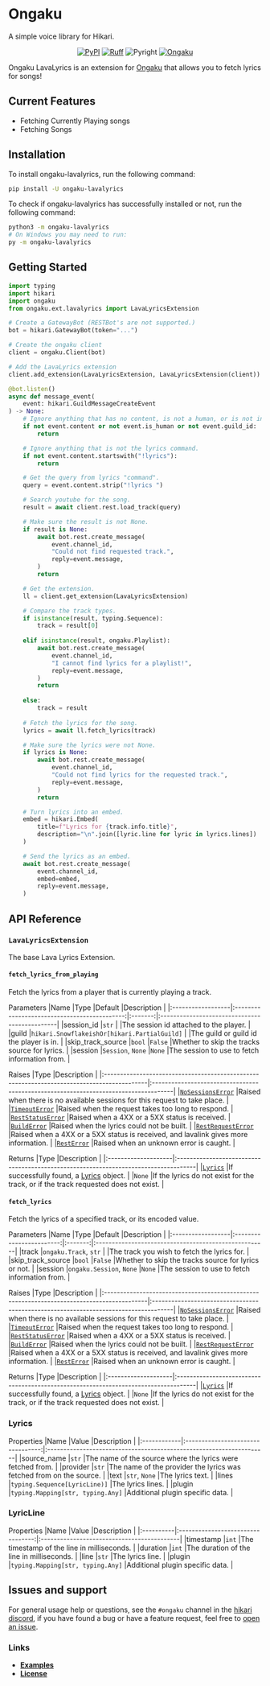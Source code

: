 # Ongaku
A simple voice library for Hikari.

<div align="center">

[![PyPI](https://img.shields.io/pypi/v/ongaku-lavalyrics)](https://pypi.org/project/ongaku-lavalyrics)
[![Ruff](https://img.shields.io/endpoint?url=https://raw.githubusercontent.com/charliermarsh/ruff/main/assets/badge/v1.json)](https://github.com/charliermarsh/ruff)
![Pyright](https://badgen.net/badge/Pyright/strict/2A6DB2)
[![Ongaku](https://badgen.net/badge/Ongaku/Extension/FF6B61)](https://ongaku.mplaty.com/)

</div>

Ongaku LavaLyrics is an extension for [Ongaku](https://ongaku.mplaty.com/) that allows you to fetch lyrics for songs!

## Current Features

- Fetching Currently Playing songs
- Fetching Songs

## Installation

To install ongaku-lavalyrics, run the following command:

```sh
pip install -U ongaku-lavalyrics
```

To check if ongaku-lavalyrics has successfully installed or not, run the following command:

```sh
python3 -m ongaku-lavalyrics
# On Windows you may need to run:
py -m ongaku-lavalyrics
```

## Getting Started

```py
import typing
import hikari
import ongaku
from ongaku.ext.lavalyrics import LavaLyricsExtension

# Create a GatewayBot (RESTBot's are not supported.)
bot = hikari.GatewayBot(token="...")

# Create the ongaku client
client = ongaku.Client(bot)

# Add the LavaLyrics extension
client.add_extension(LavaLyricsExtension, LavaLyricsExtension(client))

@bot.listen()
async def message_event(
    event: hikari.GuildMessageCreateEvent
) -> None:
    # Ignore anything that has no content, is not a human, or is not in a guild.
    if not event.content or not event.is_human or not event.guild_id:
        return

    # Ignore anything that is not the lyrics command.
    if not event.content.startswith("!lyrics"):
        return

    # Get the query from lyrics "command".
    query = event.content.strip("!lyrics ")

    # Search youtube for the song.
    result = await client.rest.load_track(query)

    # Make sure the result is not None.
    if result is None:
        await bot.rest.create_message(
            event.channel_id,
            "Could not find requested track.",
            reply=event.message,
        )
        return

    # Get the extension.
    ll = client.get_extension(LavaLyricsExtension)

    # Compare the track types.
    if isinstance(result, typing.Sequence):
        track = result[0]
    
    elif isinstance(result, ongaku.Playlist):
        await bot.rest.create_message(
            event.channel_id,
            "I cannot find lyrics for a playlist!",
            reply=event.message,
        )
        return
    
    else:
        track = result
    
    # Fetch the lyrics for the song.
    lyrics = await ll.fetch_lyrics(track)

    # Make sure the lyrics were not None.
    if lyrics is None:
        await bot.rest.create_message(
            event.channel_id,
            "Could not find lyrics for the requested track.",
            reply=event.message,
        )
        return

    # Turn lyrics into an embed.
    embed = hikari.Embed(
        title=f"Lyrics for {track.info.title}",
        description="\n".join([lyric.line for lyric in lyrics.lines])
    )

    # Send the lyrics as an embed.
    await bot.rest.create_message(
        event.channel_id,
        embed=embed,
        reply=event.message,
    )
```

## API Reference

### `LavaLyricsExtension`

The base Lava Lyrics Extension.

#### `fetch_lyrics_from_playing`

Fetch the lyrics from a player that is currently playing a track.

Parameters
|Name               |Type                                          |Default  |Description                                    |
|:------------------|:--------------------------------------------:|:-------:|:----------------------------------------------|
|session_id         |`str`                                         |         |The session id attached to the player.         |
|guild              |`hikari.SnowflakeishOr[hikari.PartialGuild]`  |         |The guild or guild id the player is in.        |
|skip_track_source  |`bool`                                        |`False`  |Whether to skip the tracks source for lyrics.  |
|session            |`Session`, `None`                             |`None`   |The session to use to fetch information from.  |

Raises
|Type                                                                                        |Description                                                                          |
|:-------------------------------------------------------------------------------------------|:------------------------------------------------------------------------------------|
|[`NoSessionsError`](https://ongaku.mplaty.com/api/errors/#ongaku.errors.NoSessionsError)    |Raised when there is no available sessions for this request to take place.           |
|[`TimeoutError`](https://ongaku.mplaty.com/api/errors/#ongaku.errors.TimeoutError)          |Raised when the request takes too long to respond.                                   |
|[`RestStatusError`](https://ongaku.mplaty.com/api/errors/#ongaku.errors.RestStatusError)    |Raised when a 4XX or a 5XX status is received.                                       |
|[`BuildError`](https://ongaku.mplaty.com/api/errors/#ongaku.errors.BuildError)              |Raised when the lyrics could not be built.                                           |
|[`RestRequestError`](https://ongaku.mplaty.com/api/errors/#ongaku.errors.RestRequestError)  |Raised when a 4XX or a 5XX status is received, and lavalink gives more information.  |
|[`RestError`](https://ongaku.mplaty.com/api/errors/#ongaku.errors.RestError)                |Raised when an unknown error is caught.                                              |

Returns
|Type                 |Description                                                                          |
|:--------------------|:------------------------------------------------------------------------------------|
|[`Lyrics`](#lyrics)  |If successfully found, a [Lyrics](#lyrics) object.                                   |
|`None`               |If the lyrics do not exist for the track, or if the track requested does not exist.  |

#### `fetch_lyrics`

Fetch the lyrics of a specified track, or its encoded value.

Parameters
|Name               |Type                      |Default  |Description                                           |
|:------------------|:------------------------:|:-------:|:-----------------------------------------------------|
|track              |`ongaku.Track`, `str`     |         |The track you wish to fetch the lyrics for.           |
|skip_track_source  |`bool`                    |`False`  |Whether to skip the tracks source for lyrics or not.  |
|session            |`ongaku.Session`, `None`  |`None`   |The session to use to fetch information from.         |

Raises
|Type                                                                                        |Description                                                                          |
|:-------------------------------------------------------------------------------------------|:------------------------------------------------------------------------------------|
|[`NoSessionsError`](https://ongaku.mplaty.com/api/errors/#ongaku.errors.NoSessionsError)    |Raised when there is no available sessions for this request to take place.           |
|[`TimeoutError`](https://ongaku.mplaty.com/api/errors/#ongaku.errors.TimeoutError)          |Raised when the request takes too long to respond.                                   |
|[`RestStatusError`](https://ongaku.mplaty.com/api/errors/#ongaku.errors.RestStatusError)    |Raised when a 4XX or a 5XX status is received.                                       |
|[`BuildError`](https://ongaku.mplaty.com/api/errors/#ongaku.errors.BuildError)              |Raised when the lyrics could not be built.                                           |
|[`RestRequestError`](https://ongaku.mplaty.com/api/errors/#ongaku.errors.RestRequestError)  |Raised when a 4XX or a 5XX status is received, and lavalink gives more information.  |
|[`RestError`](https://ongaku.mplaty.com/api/errors/#ongaku.errors.RestError)                |Raised when an unknown error is caught.                                              |

Returns
|Type                 |Description                                                                          |
|:--------------------|:------------------------------------------------------------------------------------|
|[`Lyrics`](#lyrics)  |If successfully found, a [Lyrics](#lyrics) object.                                   |
|`None`               |If the lyrics do not exist for the track, or if the track requested does not exist.  |

### Lyrics

Properties
|Name         |Value                              |Description                                                          |
|:------------|:---------------------------------:|:--------------------------------------------------------------------|
|source_name  |`str`                              |The name of the source where the lyrics were fetched from.           |
|provider     |`str`                              |The name of the provider the lyrics was fetched from on the source.  |
|text         |`str`, `None`                      |The lyrics text.                                                     |
|lines        |`typing.Sequence[LyricLine)]`      |The lyrics lines.                                                    |
|plugin       |`typing.Mapping[str, typing.Any]`  |Additional plugin specific data.                                     |

### LyricLine

Properties
|Name       |Value                              |Description                                 |
|:----------|:---------------------------------:|:-------------------------------------------|
|timestamp  |`int`                              |The timestamp of the line in milliseconds.  |
|duration   |`int`                              |The duration of the line in milliseconds.   |
|line       |`str`                              |The lyrics line.                            |
|plugin     |`typing.Mapping[str, typing.Any]`  |Additional plugin specific data.            |

## Issues and support

For general usage help or questions, see the `#ongaku` channel in the [hikari discord](https://discord.gg/hikari), if you have found a bug or have a feature request, feel free to [open an issue](https://github.com/hikari-ongaku/ongaku-lavalyrics/issues/new).

### Links

- [**Examples**](https://github.com/hikari-ongaku/ongaku-lavalyrics/tree/main/examples)
- [**License**](https://github.com/hikari-ongaku/ongaku-lavalyrics/blob/main/LICENSE)
